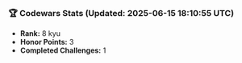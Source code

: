 ### 🏆 Codewars Stats (Updated: 2025-06-15 18:10:55 UTC)

- **Rank:** 8 kyu
- **Honor Points:** 3
- **Completed Challenges:** 1
